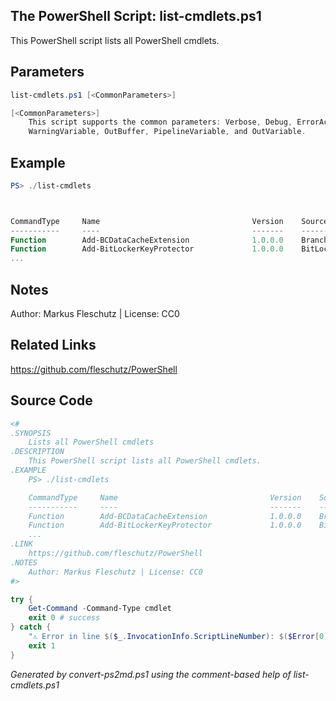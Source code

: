 ## The PowerShell Script: list-cmdlets.ps1

This PowerShell script lists all PowerShell cmdlets.

## Parameters
```powershell
list-cmdlets.ps1 [<CommonParameters>]

[<CommonParameters>]
    This script supports the common parameters: Verbose, Debug, ErrorAction, ErrorVariable, WarningAction, 
    WarningVariable, OutBuffer, PipelineVariable, and OutVariable.
```

## Example
```powershell
PS> ./list-cmdlets



CommandType     Name                                  Version    Source
-----------     ----                                  -------    ------
Function        Add-BCDataCacheExtension              1.0.0.0    BranchCache
Function        Add-BitLockerKeyProtector             1.0.0.0    BitLocker
...

```

## Notes
Author: Markus Fleschutz | License: CC0

## Related Links
https://github.com/fleschutz/PowerShell

## Source Code
```powershell
<#
.SYNOPSIS
	Lists all PowerShell cmdlets
.DESCRIPTION
	This PowerShell script lists all PowerShell cmdlets.
.EXAMPLE
	PS> ./list-cmdlets

	CommandType     Name                                  Version    Source
	-----------     ----                                  -------    ------
	Function        Add-BCDataCacheExtension              1.0.0.0    BranchCache
	Function        Add-BitLockerKeyProtector             1.0.0.0    BitLocker
	...
.LINK
	https://github.com/fleschutz/PowerShell
.NOTES
	Author: Markus Fleschutz | License: CC0
#>

try {
	Get-Command -Command-Type cmdlet
	exit 0 # success
} catch {
	"⚠️ Error in line $($_.InvocationInfo.ScriptLineNumber): $($Error[0])"
	exit 1
}
```

*Generated by convert-ps2md.ps1 using the comment-based help of list-cmdlets.ps1*

